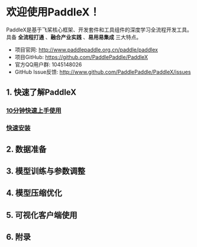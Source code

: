 # 欢迎使用PaddleX！

PaddleX是基于飞桨核心框架、开发套件和工具组件的深度学习全流程开发工具。具备 **全流程打通** 、**融合产业实践** 、**易用易集成** 三大特点。

* 项目官网: http://www.paddlepaddle.org.cn/paddle/paddlex  
* 项目GitHub: https://github.com/PaddlePaddle/PaddleX
* 官方QQ用户群: 1045148026  
* GitHub Issue反馈: http://www.github.com/PaddlePaddle/PaddleX/issues

## 1. 快速了解PaddleX

### [10分钟快速上手使用](./quick_start.md)

### [快速安装](./install.md)

## 2. 数据准备

## 3. 模型训练与参数调整

## 4. 模型压缩优化

## 5. 可视化客户端使用

## 6. 附录

